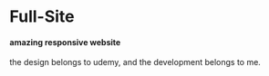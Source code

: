 # Full-Site
#### amazing responsive website

the design belongs to udemy, and the development belongs to me.

